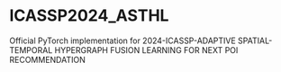 # ICASSP2024_ASTHL
Official PyTorch implementation for 2024-ICASSP-ADAPTIVE SPATIAL-TEMPORAL HYPERGRAPH FUSION LEARNING FOR NEXT POI RECOMMENDATION
